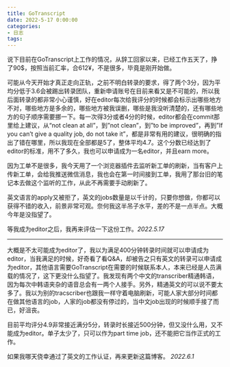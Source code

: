 ```yaml
---
title: GoTranscript
date: 2022-5-17 0:00:00
categories:
- 日志
tags:
---
```

说下目前在GoTranscript上工作的情况，从辞工回家以来，已经工作五天了，挣了90$，按照当前汇率，合612¥，不是很多，毕竟是刚开始做。

可能从今天开始才真正走向正轨，之前不明白转录的要求，得了两个3分，因为平均分低于3.6会被踢出转录团队，重新申请账号在目前来看又是不可能的，所以我后面转录的都非常小心谨慎，好在editor每次给我评分的时候都会标示出哪些地方不对，哪些地方是多余的，哪些地方被我误删，哪些是我没听清楚的，还有哪些地方的句子顺序需要挪一下。每一次得3分或者4分的时候，editor都会在commit那里给上建议，从“not clean at all”，到”not clean”，到”to be improved”，再到”If you can’t give a quality job, do not take it”，都是非常有用的建议，很明确的指出了错在哪里，所以我现在全部都是5了，整体平均4.7。这个分数已经达到了editor的标准，用不了多久，我也可以申请成为一名editor，并且earn more。

因为工单不是很多，我今天用了一个浏览器插件去监听新工单的刷新，当有客户上传新工单，会给我推送微信消息，我也会在第一时间接到工单，我用了那台旧的笔记本去做这个监听的工作，从此不再需要手动刷新了。

英文语言的apply又被拒了，英文的jobs数量是以千计的，只要你想做，你都可以获得不错的收入，前景非常可观。奈何我这半吊子水平，差的不是一点半点。大概今年是没指望了。

等我成为editor之后，我再来评估一下这份工作。*2022.5.17*

___

大概是不太可能成为editor了，我以为满足400分钟转录时间就可以申请成为editor，当我满足的时候，好奇看了看Q&A，却被告之只有英文的转录可以申请成为editor，其他语言需要GoTranscript在需要的时候联系本人，本来已经是人员满载的情况了，这下更没什么指望了。我发现有两个中文的transcriber精通韩语，因为每次中韩语夹杂的语音总会有一两个人接手。另外，精通英文的可以说不要太多了。我以为别的tracscriber也跟我一样守着电脑刷新，可能人家大部分时间都在做其他语言的job，人家的job都没有停过的，当中文job出现的时候顺手接了而已，好沮丧。

目前平均评分4.9非常接近满分5分，转录时长接近500分钟，但又没什么用，又不能成为editor。单子太少了，只可以作为part time job，还不能把它当作正式的工作。

如果我哪天侥幸通过了英文的工作认证，再来更新这篇博客。
*2022.6.1*

